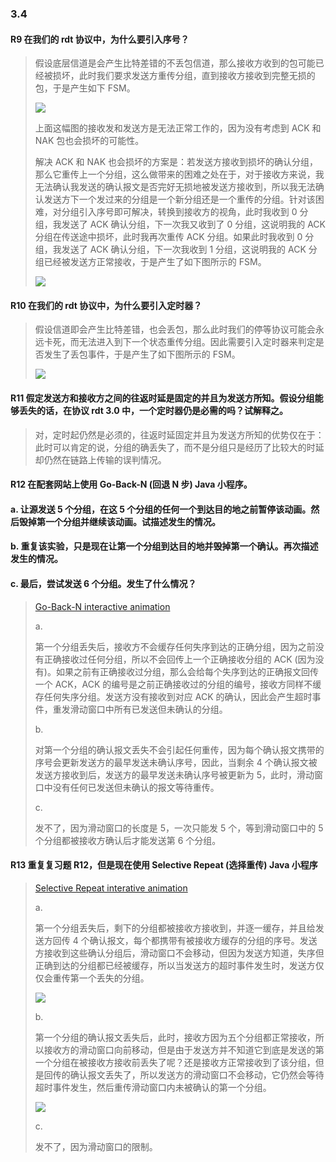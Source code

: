 ### 3.4

#### R9 在我们的 rdt 协议中，为什么要引入序号？

> 假设底层信道是会产生比特差错的不丢包信道，那么接收方收到的包可能已经被损坏，此时我们要求发送方重传分组，直到接收方接收到完整无损的包，于是产生如下 FSM。
> 
> ![](https://github.com/YangXiaoHei/Networking/blob/master/03%20运输层/images/r9.1.png)
> 
> 上面这幅图的接收发和发送方是无法正常工作的，因为没有考虑到 ACK 和 NAK 包也会损坏的可能性。
> 
> 解决 ACK 和 NAK 也会损坏的方案是：若发送方接收到损坏的确认分组，那么它重传上一个分组，这么做带来的困难之处在于，对于接收方来说，我无法确认我发送的确认报文是否完好无损地被发送方接收到，所以我无法确认发送方下一个发过来的分组是一个新分组还是一个重传的分组。针对该困难，对分组引入序号即可解决，转换到接收方的视角，此时我收到 0 分组，我发送了 ACK 确认分组，下一次我又收到了 0 分组，这说明我的 ACK 分组在传送途中损坏，此时我再次重传 ACK 分组。如果此时我收到 0 分组，我发送了 ACK 确认分组，下一次我收到 1 分组，这说明我的 ACK 分组已经被发送方正常接收，于是产生了如下图所示的 FSM。
> 
> ![](https://github.com/YangXiaoHei/Networking/blob/master/03%20运输层/images/r9.2.png)

#### R10 在我们的 rdt 协议中，为什么要引入定时器？

> 假设信道即会产生比特差错，也会丢包，那么此时我们的停等协议可能会永远卡死，而无法进入到下一个状态重传分组。因此需要引入定时器来判定是否发生了丢包事件，于是产生了如下图所示的 FSM。
> 
> ![](https://github.com/YangXiaoHei/Networking/blob/master/03%20运输层/images/r10.1.png)

#### R11 假定发送方和接收方之间的往返时延是固定的并且为发送方所知。假设分组能够丢失的话，在协议 rdt 3.0 中，一个定时器仍是必需的吗？试解释之。

> 对，定时起仍然是必须的，往返时延固定并且为发送方所知的优势仅在于：此时可以肯定的说，分组的确丢失了，而不是分组只是经历了比较大的时延却仍然在链路上传输的误判情况。

#### R12 在配套网站上使用 Go-Back-N (回退 N 步) Java 小程序。
#### a. 让源发送 5 个分组，在这 5 个分组的任何一个到达目的地之前暂停该动画。然后毁掉第一个分组并继续该动画。试描述发生的情况。
#### b. 重复该实验，只是现在让第一个分组到达目的地并毁掉第一个确认。再次描述发生的情况。
#### c. 最后，尝试发送 6 个分组。发生了什么情况？

> [Go-Back-N interactive animation](https://media.pearsoncmg.com/aw/ecs_kurose_compnetwork_7/cw/content/interactiveanimations/go-back-n-protocol/index.html)
> 
> a.
> 
> 第一个分组丢失后，接收方不会缓存任何失序到达的正确分组，因为之前没有正确接收过任何分组，所以不会回传上一个正确接收分组的 ACK (因为没有)。如果之前有正确接收过分组，那么会给每个失序到达的正确报文回传一个 ACK，ACK 的编号是之前正确接收过的分组的编号，接收方同样不缓存任何失序分组。发送方没有接收到对应 ACK 的确认，因此会产生超时事件，重发滑动窗口中所有已发送但未确认的分组。 
> 
> b.
> 
> 对第一个分组的确认报文丢失不会引起任何重传，因为每个确认报文携带的序号会更新发送方的最早发送未确认序号，因此，当剩余 4 个确认报文被发送方接收到后，发送方的最早发送未确认序号被更新为 5，此时，滑动窗口中没有任何已发送但未确认的报文等待重传。
> 
> c.
> 
> 发不了，因为滑动窗口的长度是 5，一次只能发 5 个，等到滑动窗口中的 5 个分组都被接收方确认后才能发送第 6 个分组。

#### R13 重复复习题 R12，但是现在使用 Selective Repeat (选择重传) Java 小程序

> [Selective Repeat interative animation](https://media.pearsoncmg.com/aw/ecs_kurose_compnetwork_7/cw/content/interactiveanimations/selective-repeat-protocol/index.html)
> 
> a.
> 
> 第一个分组丢失后，剩下的分组都被接收方接收到，并逐一缓存，并且给发送方回传 4 个确认报文，每个都携带有被接收方缓存的分组的序号。发送方接收到这些确认分组后，滑动窗口不会移动，但因为发送方知道，失序但正确到达的分组都已经被缓存，所以当发送方的超时事件发生时，发送方仅仅会重传第一个丢失的分组。 
> 
> ![](https://github.com/YangXiaoHei/Networking/blob/master/03%20运输层/images/r13.1.png)
> 
> b.
> 
> 第一个分组的确认报文丢失后，此时，接收方因为五个分组都正常接收，所以接收方的滑动窗口向前移动，但是由于发送方并不知道它到底是发送的第一个分组在被接收方接收前丢失了呢？还是接收方正常接收到了该分组，但是回传的确认报文丢失了，所以发送方的滑动窗口不会移动，它仍然会等待超时事件发生，然后重传滑动窗口内未被确认的第一个分组。
> 
> ![](https://github.com/YangXiaoHei/Networking/blob/master/03%20运输层/images/r13.2.png)
> 
> c.
> 
> 发不了，因为滑动窗口的限制。

